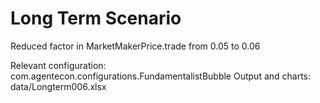 # Long Term Scenario

Reduced factor in MarketMakerPrice.trade from 0.05 to 0.06

Relevant configuration: com.agentecon.configurations.FundamentalistBubble
Output and charts: data/Longterm006.xlsx